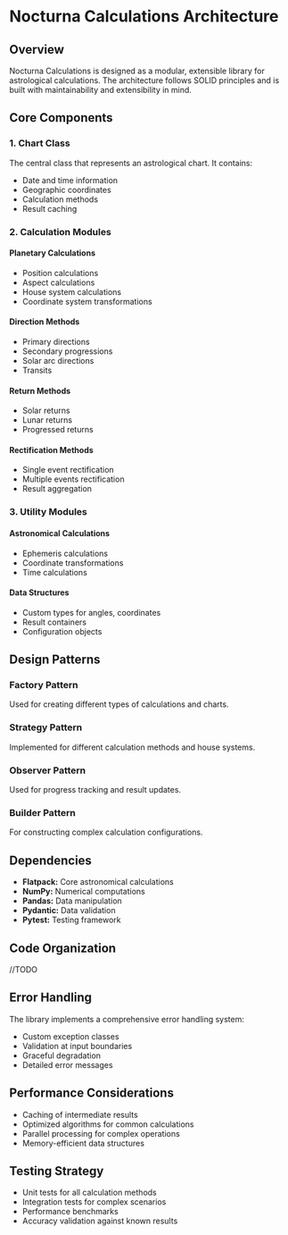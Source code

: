 # Nocturna Calculations Architecture

## Overview

Nocturna Calculations is designed as a modular, extensible library for astrological calculations. The architecture follows SOLID principles and is built with maintainability and extensibility in mind.

## Core Components

### 1. Chart Class
The central class that represents an astrological chart. It contains:
- Date and time information
- Geographic coordinates
- Calculation methods
- Result caching

### 2. Calculation Modules

#### Planetary Calculations
- Position calculations
- Aspect calculations
- House system calculations
- Coordinate system transformations

#### Direction Methods
- Primary directions
- Secondary progressions
- Solar arc directions
- Transits

#### Return Methods
- Solar returns
- Lunar returns
- Progressed returns

#### Rectification Methods
- Single event rectification
- Multiple events rectification
- Result aggregation

### 3. Utility Modules

#### Astronomical Calculations
- Ephemeris calculations
- Coordinate transformations
- Time calculations

#### Data Structures
- Custom types for angles, coordinates
- Result containers
- Configuration objects

## Design Patterns

### Factory Pattern
Used for creating different types of calculations and charts.

### Strategy Pattern
Implemented for different calculation methods and house systems.

### Observer Pattern
Used for progress tracking and result updates.

### Builder Pattern
For constructing complex calculation configurations.

## Dependencies

- **Flatpack:** Core astronomical calculations
- **NumPy:** Numerical computations
- **Pandas:** Data manipulation
- **Pydantic:** Data validation
- **Pytest:** Testing framework

## Code Organization

//TODO

## Error Handling

The library implements a comprehensive error handling system:
- Custom exception classes
- Validation at input boundaries
- Graceful degradation
- Detailed error messages

## Performance Considerations

- Caching of intermediate results
- Optimized algorithms for common calculations
- Parallel processing for complex operations
- Memory-efficient data structures

## Testing Strategy

- Unit tests for all calculation methods
- Integration tests for complex scenarios
- Performance benchmarks
- Accuracy validation against known results 